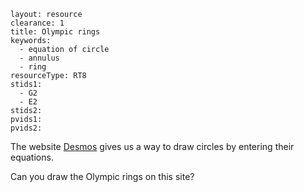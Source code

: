 ````
layout: resource
clearance: 1
title: Olympic rings
keywords:
  - equation of circle
  - annulus
  - ring
resourceType: RT8
stids1:
  - G2
  - E2
stids2:
pvids1:
pvids2:

````

The website <a href="https://www.desmos.com/calculator/" target="_blank">Desmos</a> gives us a way to draw circles by entering their equations.

Can you draw the Olympic rings on this site?
